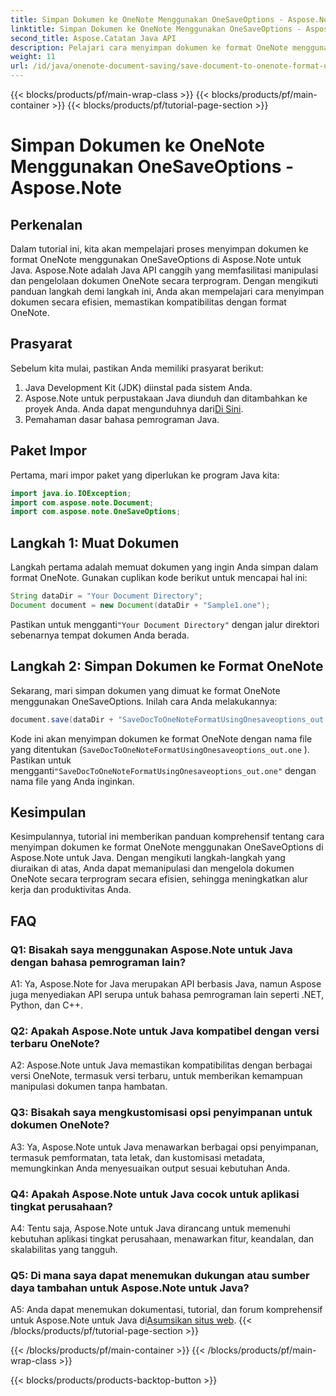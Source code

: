 ```yaml
---
title: Simpan Dokumen ke OneNote Menggunakan OneSaveOptions - Aspose.Note
linktitle: Simpan Dokumen ke OneNote Menggunakan OneSaveOptions - Aspose.Note
second_title: Aspose.Catatan Java API
description: Pelajari cara menyimpan dokumen ke format OneNote menggunakan OneSaveOptions di Aspose.Note untuk Java. Tingkatkan alur kerja Anda dengan tutorial komprehensif ini.
weight: 11
url: /id/java/onenote-document-saving/save-document-to-onenote-format-using-onesaveoptions/
---
```


{{< blocks/products/pf/main-wrap-class >}}
{{< blocks/products/pf/main-container >}}
{{< blocks/products/pf/tutorial-page-section >}}

# Simpan Dokumen ke OneNote Menggunakan OneSaveOptions - Aspose.Note

## Perkenalan

Dalam tutorial ini, kita akan mempelajari proses menyimpan dokumen ke format OneNote menggunakan OneSaveOptions di Aspose.Note untuk Java. Aspose.Note adalah Java API canggih yang memfasilitasi manipulasi dan pengelolaan dokumen OneNote secara terprogram. Dengan mengikuti panduan langkah demi langkah ini, Anda akan mempelajari cara menyimpan dokumen secara efisien, memastikan kompatibilitas dengan format OneNote.

## Prasyarat

Sebelum kita mulai, pastikan Anda memiliki prasyarat berikut:
1. Java Development Kit (JDK) diinstal pada sistem Anda.
2.  Aspose.Note untuk perpustakaan Java diunduh dan ditambahkan ke proyek Anda. Anda dapat mengunduhnya dari[Di Sini](https://releases.aspose.com/note/java/).
3. Pemahaman dasar bahasa pemrograman Java.

## Paket Impor

Pertama, mari impor paket yang diperlukan ke program Java kita:

```java
import java.io.IOException;
import com.aspose.note.Document;
import com.aspose.note.OneSaveOptions;
```

## Langkah 1: Muat Dokumen

Langkah pertama adalah memuat dokumen yang ingin Anda simpan dalam format OneNote. Gunakan cuplikan kode berikut untuk mencapai hal ini:

```java
String dataDir = "Your Document Directory";
Document document = new Document(dataDir + "Sample1.one");
```

 Pastikan untuk mengganti`"Your Document Directory"` dengan jalur direktori sebenarnya tempat dokumen Anda berada.

## Langkah 2: Simpan Dokumen ke Format OneNote

Sekarang, mari simpan dokumen yang dimuat ke format OneNote menggunakan OneSaveOptions. Inilah cara Anda melakukannya:

```java
document.save(dataDir + "SaveDocToOneNoteFormatUsingOnesaveoptions_out.one", new OneSaveOptions());
```

Kode ini akan menyimpan dokumen ke format OneNote dengan nama file yang ditentukan (`SaveDocToOneNoteFormatUsingOnesaveoptions_out.one` ). Pastikan untuk mengganti`"SaveDocToOneNoteFormatUsingOnesaveoptions_out.one"` dengan nama file yang Anda inginkan.

## Kesimpulan

Kesimpulannya, tutorial ini memberikan panduan komprehensif tentang cara menyimpan dokumen ke format OneNote menggunakan OneSaveOptions di Aspose.Note untuk Java. Dengan mengikuti langkah-langkah yang diuraikan di atas, Anda dapat memanipulasi dan mengelola dokumen OneNote secara terprogram secara efisien, sehingga meningkatkan alur kerja dan produktivitas Anda.

## FAQ

### Q1: Bisakah saya menggunakan Aspose.Note untuk Java dengan bahasa pemrograman lain?

A1: Ya, Aspose.Note for Java merupakan API berbasis Java, namun Aspose juga menyediakan API serupa untuk bahasa pemrograman lain seperti .NET, Python, dan C++.

### Q2: Apakah Aspose.Note untuk Java kompatibel dengan versi terbaru OneNote?

A2: Aspose.Note untuk Java memastikan kompatibilitas dengan berbagai versi OneNote, termasuk versi terbaru, untuk memberikan kemampuan manipulasi dokumen tanpa hambatan.

### Q3: Bisakah saya mengkustomisasi opsi penyimpanan untuk dokumen OneNote?

A3: Ya, Aspose.Note untuk Java menawarkan berbagai opsi penyimpanan, termasuk pemformatan, tata letak, dan kustomisasi metadata, memungkinkan Anda menyesuaikan output sesuai kebutuhan Anda.

### Q4: Apakah Aspose.Note untuk Java cocok untuk aplikasi tingkat perusahaan?

A4: Tentu saja, Aspose.Note untuk Java dirancang untuk memenuhi kebutuhan aplikasi tingkat perusahaan, menawarkan fitur, keandalan, dan skalabilitas yang tangguh.

### Q5: Di mana saya dapat menemukan dukungan atau sumber daya tambahan untuk Aspose.Note untuk Java?

 A5: Anda dapat menemukan dokumentasi, tutorial, dan forum komprehensif untuk Aspose.Note untuk Java di[Asumsikan situs web](https://forum.aspose.com/c/note/28).
{{< /blocks/products/pf/tutorial-page-section >}}

{{< /blocks/products/pf/main-container >}}
{{< /blocks/products/pf/main-wrap-class >}}

{{< blocks/products/products-backtop-button >}}
